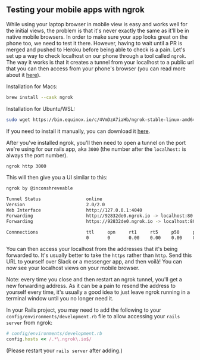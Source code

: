 ## Testing your mobile apps with ngrok

While using your laptop browser in mobile view is easy and works well for the initial views, the problem is that it's never exactly the same as it'll be in native mobile browsers. In order to make sure your app looks great on the phone too, we need to test it there. However, having to wait until a PR is merged and pushed to Heroku before being able to check is a pain. Let's set up a way to check localhost on our phone through a tool called `ngrok`. The way it works is that it creates a tunnel from your localhost to a public url that you can then access from your phone's browser (you can read more about it [here](https://ngrok.com/product)).

Installation for Macs:

```zsh
brew install --cask ngrok
```

Installation for Ubuntu/WSL:

```zsh
sudo wget https://bin.equinox.io/c/4VmDzA7iaHb/ngrok-stable-linux-amd64.tgz -O - | sudo tar xz -C /usr/local/bin
```

If you need to install it manually, you can download it [here](https://ngrok.com/download).

After you've installed ngrok, you'll then need to open a tunnel on the port we're using for our rails app, aka `3000` (the number after the `localhost:` is always the port number).
```zsh
ngrok http 3000
```

This will then give you a UI similar to this:

```zsh
ngrok by @inconshreveable

Tunnel Status                 online
Version                       2.0/2.0
Web Interface                 http://127.0.0.1:4040
Forwarding                    http://92832de0.ngrok.io -> localhost:80
Forwarding                    https://92832de0.ngrok.io -> localhost:80

Connnections                  ttl     opn     rt1     rt5     p50     p90
                              0       0       0.00    0.00    0.00    0.00
```

You can then access your localhost from the addresses that it's being forwarded to. It's usually better to take the `https` rather than `http`. Send this URL to yourself over Slack or a messenger app, and then voilà! You can now see your localhost views on your mobile browser.

Note: every time you close and then restart an ngrok tunnel, you'll get a new forwarding address. As it can be a pain to resend the address to yourself every time, it's usually a good idea to just leave ngrok running in a terminal window until you no longer need it.

In your Rails project, you may need to add the following to your `config/environments/development.rb` file to allow accessing your `rails server` from ngrok:

```rb
# config/environments/development.rb
config.hosts << /.*\.ngrok\.io$/
```

(Please restart your `rails server` after adding.)

